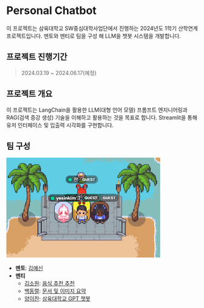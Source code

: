 # Personal Chatbot
이 프로젝트는 삼육대학교 SW중심대학사업단에서 진행하는 2024년도 1학기 산학연계 프로젝트입니다. 멘토와 멘티로 팀을 구성 해 LLM을 챗봇 시스템을 개발합니다.

## 프로젝트 진행기간
> 2024.03.19 ~ 2024.06.17(예정)

## 프로젝트 개요
이 프로젝트는 LangChain을 활용한 LLM(대형 언어 모델) 프롬프트 엔지니어링과 RAG(검색 증강 생성) 기술을 이해하고 활용하는 것을 목표로 합니다. Streamlit을 통해 유저 인터페이스 및 입출력 시각화를 구현합니다.

## 팀 구성
![alt text](data/photo/together.png)
- **멘토**: [김예신](https://github.com/yesinkim)
- **멘티** 
    - [김소원](https://github.com/shine515): [음식 추천 추천](https://syu-chatbot.streamlit.app/음식추천)
    - [백동렬](https://github.com/think0507): [문서 및 이미지 요약](https://syu-chatbot.streamlit.app/OCR)
    - [양이찬](https://github.com/y2chan): [삼육대학교 GPT 챗봇](https://syu-chatbot.streamlit.app/SYU-GPT)  
